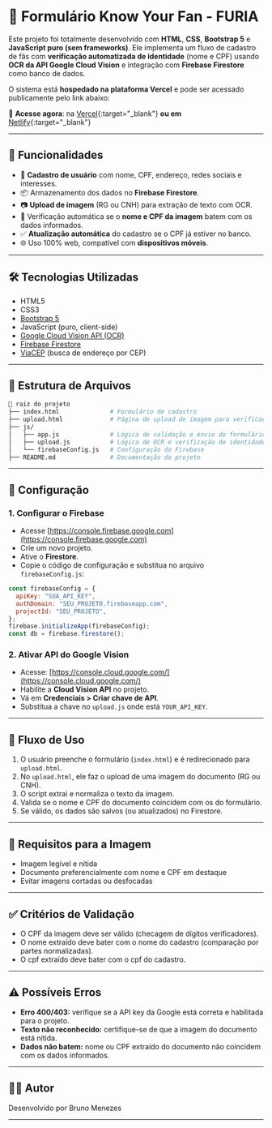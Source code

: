 # 📄 Formulário Know Your Fan - FURIA

Este projeto foi totalmente desenvolvido com **HTML**, **CSS**, **Bootstrap 5** e **JavaScript puro (sem frameworks)**. Ele implementa um fluxo de cadastro de fãs com **verificação automatizada de identidade** (nome e CPF) usando **OCR da API Google Cloud Vision** e integração com **Firebase Firestore** como banco de dados.

O sistema está **hospedado na plataforma Vercel** e pode ser acessado publicamente pelo link abaixo:

🔗 **Acesse agora**: na [Vercel](https://furia-form.vercel.app){:target="_blank"} **ou em** [Netlify](https://celadon-dragon-48d09c.netlify.app/){:target="_blank"}

---

## 🚀 Funcionalidades

- 🧾 **Cadastro de usuário** com nome, CPF, endereço, redes sociais e interesses.
- 📦 Armazenamento dos dados no **Firebase Firestore**.
- 📷 **Upload de imagem** (RG ou CNH) para extração de texto com OCR.
- 🔎 Verificação automática se o **nome e CPF da imagem** batem com os dados informados.
- ✅ **Atualização automática** do cadastro se o CPF já estiver no banco.
- 🌐 Uso 100% web, compatível com **dispositivos móveis**.

---

## 🛠️ Tecnologias Utilizadas

- HTML5
- CSS3
- [Bootstrap 5](https://getbootstrap.com)
- JavaScript (puro, client-side)
- [Google Cloud Vision API (OCR)](https://cloud.google.com/vision)
- [Firebase Firestore](https://firebase.google.com/docs/firestore)
- [ViaCEP](https://viacep.com.br) (busca de endereço por CEP)

---

## 📁 Estrutura de Arquivos

```bash
📂 raiz do projeto
├── index.html              # Formulário de cadastro
├── upload.html             # Página de upload de imagem para verificação
├── js/
│   ├── app.js              # Lógica de validação e envio do formulário
│   ├── upload.js           # Lógica de OCR e verificação de identidade
│   └── firebaseConfig.js   # Configuração do Firebase
├── README.md               # Documentação do projeto
```

---

## 🔧 Configuração

### 1. Configurar o Firebase
- Acesse [https://console.firebase.google.com](https://console.firebase.google.com)
- Crie um novo projeto.
- Ative o **Firestore**.
- Copie o código de configuração e substitua no arquivo `firebaseConfig.js`:

```js
const firebaseConfig = {
  apiKey: "SUA_API_KEY",
  authDomain: "SEU_PROJETO.firebaseapp.com",
  projectId: "SEU_PROJETO",
};
firebase.initializeApp(firebaseConfig);
const db = firebase.firestore();
```

### 2. Ativar API do Google Vision
- Acesse: [https://console.cloud.google.com/](https://console.cloud.google.com/)
- Habilite a **Cloud Vision API** no projeto.
- Vá em **Credenciais > Criar chave de API**.
- Substitua a chave no `upload.js` onde está `YOUR_API_KEY`.

---

## 🧪 Fluxo de Uso

1. O usuário preenche o formulário (`index.html`) e é redirecionado para `upload.html`.
2. No `upload.html`, ele faz o upload de uma imagem do documento (RG ou CNH).
3. O script extrai e normaliza o texto da imagem.
4. Valida se o nome e CPF do documento coincidem com os do formulário.
5. Se válido, os dados são salvos (ou atualizados) no Firestore.

---

## 📸 Requisitos para a Imagem

- Imagem legível e nítida
- Documento preferencialmente com nome e CPF em destaque
- Evitar imagens cortadas ou desfocadas

---

## ✅ Critérios de Validação

- O CPF da imagem deve ser válido (checagem de dígitos verificadores).
- O nome extraído deve bater com o nome do cadastro (comparação por partes normalizadas).
- O cpf extraído deve bater com o cpf do cadastro.

---

## ⚠️ Possíveis Erros

- **Erro 400/403:** verifique se a API key da Google está correta e habilitada para o projeto.
- **Texto não reconhecido:** certifique-se de que a imagem do documento está nítida.
- **Dados não batem:** nome ou CPF extraído do documento não coincidem com os dados informados.

---

## 🧑‍💻 Autor

Desenvolvido por Bruno Menezes

---

